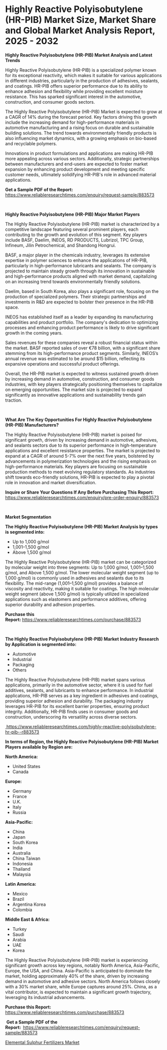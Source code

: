 <p><h1>Highly Reactive Polyisobutylene (HR-PIB) Market Size, Market Share and Global Market Analysis Report, 2025 - 2032</h1></p><p><strong>Highly Reactive Polyisobutylene (HR-PIB) Market Analysis and Latest Trends</strong></p>
<p><p>Highly Reactive Polyisobutylene (HR-PIB) is a specialized polymer known for its exceptional reactivity, which makes it suitable for various applications in different industries, particularly in the production of adhesives, sealants, and coatings. HR-PIB offers superior performance due to its ability to enhance adhesion and flexibility while providing excellent moisture resistance. This has sparked significant interest in the automotive, construction, and consumer goods sectors.</p><p>The Highly Reactive Polyisobutylene (HR-PIB) Market is expected to grow at a CAGR of 14% during the forecast period. Key factors driving this growth include the increasing demand for high-performance materials in automotive manufacturing and a rising focus on durable and sustainable building solutions. The trend towards environmentally friendly products is also influencing market dynamics, with a growing emphasis on bio-based and recyclable polymers.</p><p>Innovations in product formulations and applications are making HR-PIB more appealing across various sectors. Additionally, strategic partnerships between manufacturers and end-users are expected to foster market expansion by enhancing product development and meeting specific customer needs, ultimately solidifying HR-PIB's role in advanced material applications.</p></p>
<p><strong>Get a Sample PDF of the Report:&nbsp;</strong> <a href="https://www.reliableresearchtimes.com/enquiry/request-sample/883573?utm_campaign=2179&utm_medium=2&utm_source=Github&utm_content=ia&utm_term=02042025&utm_id=highly-reactive-polyisobutylene-hr-pib">https://www.reliableresearchtimes.com/enquiry/request-sample/883573</a></p>
<p>&nbsp;</p>
<p><strong>Highly Reactive Polyisobutylene (HR-PIB) Major Market Players</strong></p>
<p><p>The Highly Reactive Polyisobutylene (HR-PIB) market is characterized by a competitive landscape featuring several prominent players, each contributing to the growth and evolution of this segment. Key players include BASF, Daelim, INEOS, RD PRODUCTS, Lubrizol, TPC Group, Infineum, Jilin Petrochemical, and Shandong Hongrui. </p><p>BASF, a major player in the chemicals industry, leverages its extensive expertise in polymer sciences to enhance the applications of HR-PIB, particularly in high-performance lubricants and sealants. The company is projected to maintain steady growth through its innovation in sustainable and high-performance products aligned with market demand, capitalizing on an increasing trend towards environmentally friendly solutions.</p><p>Daelim, based in South Korea, also plays a significant role, focusing on the production of specialized polymers. Their strategic partnerships and investments in R&D are expected to bolster their presence in the HR-PIB space. </p><p>INEOS has established itself as a leader by expanding its manufacturing capabilities and product portfolio. The company's dedication to optimizing processes and enhancing product performance is likely to drive significant growth in the coming years.</p><p>Sales revenues for these companies reveal a robust financial status within the market. BASF reported sales of over €78 billion, with a significant share stemming from its high-performance product segments. Similarly, INEOS’s annual revenue was estimated to be around $15 billion, reflecting its expansive operations and successful product offerings.</p><p>Overall, the HR-PIB market is expected to witness sustained growth driven by increasing demand in automotive, construction, and consumer goods industries, with key players strategically positioning themselves to capitalize on emerging opportunities. The market size is projected to expand significantly as innovative applications and sustainability trends gain traction.</p></p>
<p>&nbsp;</p>
<p><strong>What Are The Key Opportunities For Highly Reactive Polyisobutylene (HR-PIB) Manufacturers?</strong></p>
<p><p>The Highly Reactive Polyisobutylene (HR-PIB) market is poised for significant growth, driven by increasing demand in automotive, adhesives, and sealants sectors due to its superior performance in high-temperature applications and excellent resistance properties. The market is projected to expand at a CAGR of around 5-7% over the next five years, bolstered by advancements in polymerization technologies and the rising emphasis on high-performance materials. Key players are focusing on sustainable production methods to meet evolving regulatory standards. As industries shift towards eco-friendly solutions, HR-PIB is expected to play a pivotal role in innovation and market diversification.</p></p>
<p><strong>Inquire or Share Your Questions If Any Before Purchasing This Report:</strong> <a href="https://www.reliableresearchtimes.com/enquiry/pre-order-enquiry/883573?utm_campaign=2179&utm_medium=2&utm_source=Github&utm_content=ia&utm_term=02042025&utm_id=highly-reactive-polyisobutylene-hr-pib">https://www.reliableresearchtimes.com/enquiry/pre-order-enquiry/883573</a></p>
<p>&nbsp;</p>
<p><strong>Market Segmentation</strong></p>
<p><strong>The Highly Reactive Polyisobutylene (HR-PIB) Market Analysis by types is segmented into:</strong></p>
<p><ul><li>Up to 1,000 g/mol</li><li>1,001–1,500 g/mol</li><li>Above 1,500 g/mol</li></ul></p>
<p><p>The Highly Reactive Polyisobutylene (HR-PIB) market can be categorized by molecular weight into three segments: Up to 1,000 g/mol, 1,001–1,500 g/mol, and Above 1,500 g/mol. The lower molecular weight segment (up to 1,000 g/mol) is commonly used in adhesives and sealants due to its flexibility. The mid-range (1,001–1,500 g/mol) provides a balance of viscosity and reactivity, making it suitable for coatings. The high molecular weight segment (above 1,500 g/mol) is typically utilized in specialized applications such as elastomers and performance additives, offering superior durability and adhesion properties.</p></p>
<p><strong>Purchase this Report:&nbsp;</strong><a href="https://www.reliableresearchtimes.com/purchase/883573?utm_campaign=2179&utm_medium=2&utm_source=Github&utm_content=ia&utm_term=02042025&utm_id=highly-reactive-polyisobutylene-hr-pib">https://www.reliableresearchtimes.com/purchase/883573</a></p>
<p>&nbsp;</p>
<p><strong>The Highly Reactive Polyisobutylene (HR-PIB) Market Industry Research by Application is segmented into:</strong></p>
<p><ul><li>Automotive</li><li>Industrial</li><li>Packaging</li><li>Others</li></ul></p>
<p><p>The Highly Reactive Polyisobutylene (HR-PIB) market spans various applications, primarily in the automotive sector, where it is used for fuel additives, sealants, and lubricants to enhance performance. In industrial applications, HR-PIB serves as a key ingredient in adhesives and coatings, providing superior adhesion and durability. The packaging industry leverages HR-PIB for its excellent barrier properties, ensuring product integrity. Additionally, HR-PIB finds uses in consumer goods and construction, underscoring its versatility across diverse sectors.</p></p>
<p><a href="https://www.reliableresearchtimes.com/highly-reactive-polyisobutylene-hr-pib--r883573?utm_campaign=2179&utm_medium=2&utm_source=Github&utm_content=ia&utm_term=02042025&utm_id=highly-reactive-polyisobutylene-hr-pib">&nbsp;https://www.reliableresearchtimes.com/highly-reactive-polyisobutylene-hr-pib--r883573</a></p>
<p><strong>In terms of Region, the Highly Reactive Polyisobutylene (HR-PIB) Market Players available by Region are:</strong></p>
<p>
    <p> <strong> North America: </strong>
        <ul>
            <li>United States</li>
            <li>Canada</li>
        </ul>
        </p> 
    <p> <strong> Europe: </strong>
        <ul>
            <li>Germany</li>
            <li>France</li>
            <li>U.K.</li>
            <li>Italy</li>
            <li>Russia</li>
        </ul>
        </p> 
    <p> <strong> Asia-Pacific: </strong>
        <ul>
            <li>China</li>
            <li>Japan</li>
            <li>South Korea</li>
            <li>India</li>
            <li>Australia</li>
            <li>China Taiwan</li>
            <li>Indonesia</li>
            <li>Thailand</li>
            <li>Malaysia</li>
        </ul>
        </p> 
    <p> <strong> Latin America: </strong>
        <ul>
            <li>Mexico</li>
            <li>Brazil</li>
            <li>Argentina Korea</li>
            <li>Colombia</li>
        </ul>
        </p> 
    <p> <strong> Middle East & Africa: </strong>
        <ul>
            <li>Turkey</li>
            <li>Saudi</li>
            <li>Arabia</li>
            <li>UAE</li>
            <li>Korea</li>
        </ul>
    </p>
    </p>
<p><p>The Highly Reactive Polyisobutylene (HR-PIB) market is experiencing significant growth across key regions, notably North America, Asia-Pacific, Europe, the USA, and China. Asia-Pacific is anticipated to dominate the market, holding approximately 40% of the share, driven by increasing demand in automotive and adhesive sectors. North America follows closely with a 30% market share, while Europe captures around 25%. China, as a vital contributor, is expected to maintain a significant growth trajectory, leveraging its industrial advancements.</p></p>
<p><strong>Purchase this Report: </strong><a href="https://www.reliableresearchtimes.com/purchase/883573?utm_campaign=2179&utm_medium=2&utm_source=Github&utm_content=ia&utm_term=02042025&utm_id=highly-reactive-polyisobutylene-hr-pib">https://www.reliableresearchtimes.com/purchase/883573</a></p>
<p>&nbsp;<strong>Get a Sample PDF of the Report:&nbsp;&nbsp;</strong><a href="https://www.reliableresearchtimes.com/enquiry/request-sample/883573?utm_campaign=2179&utm_medium=2&utm_source=Github&utm_content=ia&utm_term=02042025&utm_id=highly-reactive-polyisobutylene-hr-pib">https://www.reliableresearchtimes.com/enquiry/request-sample/883573</a></p>
<p><strong></strong></p>
<p><p><a href="https://github.com/JakirUddin651/Market-Research-Report-List-2/blob/main/elemental-sulphur-fertilizers-market.md?utm_campaign=2179&utm_medium=2&utm_source=Github&utm_content=ia&utm_term=02042025&utm_id=highly-reactive-polyisobutylene-hr-pib">Elemental Sulphur Fertilizers Market</a></p></p>
